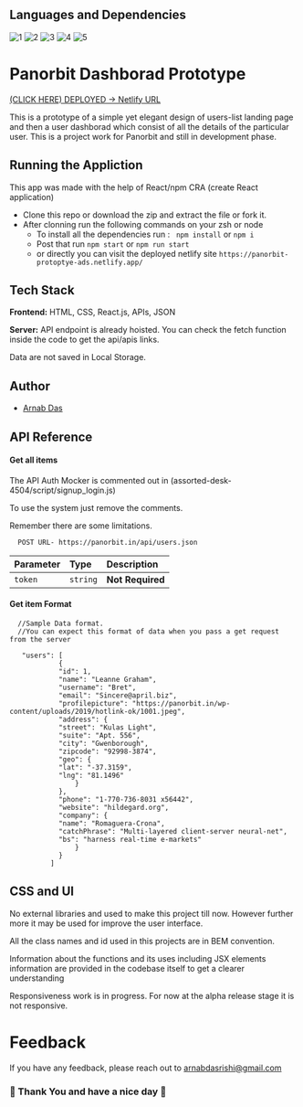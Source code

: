 ## Languages and Dependencies

![1](https://img.shields.io/badge/JavaScript-323330?style=for-the-badge&logo=javascript&logoColor=F7DF1E)
![2](https://img.shields.io/badge/CSS3-1572B6?style=for-the-badge&logo=css3&logoColor=white)
![3](https://img.shields.io/badge/HTML5-E34F26?style=for-the-badge&logo=html5&logoColor=white)
![4](https://img.shields.io/badge/React_Router-CA4245?style=for-the-badge&logo=react-router&logoColor=white)
![5](https://img.shields.io/badge/React-20232A?style=for-the-badge&logo=react&logoColor=61DAFB)


# Panorbit Dashborad Prototype
[(CLICK HERE) DEPLOYED -> Netlify URL ](https://panorbit-protoptye-ads.netlify.app/)

This is a prototype of a simple yet elegant design of users-list landing page and then a user dashborad which consist of all the details of the particular user. This is a project work for Panorbit and still in development phase.

## Running the Appliction

This app was made with the help of React/npm CRA (create React application)
- Clone this repo or download the zip and extract the file or fork it.
- After clonning run the following commands on your zsh or node
    - To install all the dependencies run : ` npm install` or `npm i`
    - Post that run `npm start` or `npm run start`
    - or directly you can visit the deployed netlify site `https://panorbit-protoptye-ads.netlify.app/`

## Tech Stack

**Frontend:** HTML, CSS, React.js, APIs, JSON

**Server:** API endpoint is already hoisted. You can check the fetch function inside the code to get the api/apis links.

Data are not saved in Local Storage.


## Author

- [Arnab Das](https://github.com/arnabdasrishi)


## API Reference

#### Get all items

The API Auth Mocker is commented out in (assorted-desk-4504/script/signup_login.js)

To use the system just remove the comments. 

Remember there are some limitations.

```http
  POST URL- https://panorbit.in/api/users.json
```

| Parameter | Type     | Description                |
| :-------- | :------- | :------------------------- |
| `token` | `string` | **Not Required** |

#### Get item Format

```http
  //Sample Data format.
  //You can expect this format of data when you pass a get request from the server
  
   "users": [
            {
            "id": 1,
            "name": "Leanne Graham",
            "username": "Bret",
            "email": "Sincere@april.biz",
            "profilepicture": "https://panorbit.in/wp-content/uploads/2019/hotlink-ok/1001.jpeg",
            "address": {
            "street": "Kulas Light",
            "suite": "Apt. 556",
            "city": "Gwenborough",
            "zipcode": "92998-3874",
            "geo": {
            "lat": "-37.3159",
            "lng": "81.1496"
                }
            },
            "phone": "1-770-736-8031 x56442",
            "website": "hildegard.org",
            "company": {
            "name": "Romaguera-Crona",
            "catchPhrase": "Multi-layered client-server neural-net",
            "bs": "harness real-time e-markets"
                }
            }
          ]
```

## CSS and UI

No external libraries and used to make this project till now. However further more it may be used for improve the user interface.

All the class names and id used in this projects are in BEM convention.

Information about the functions and its uses including JSX elements information are provided in the codebase itself to get a clearer understanding

Responsiveness work is in progress. For now at the alpha release stage it is not responsive.

# Feedback

If you have any feedback, please reach out to arnabdasrishi@gmail.com

### 🙂 Thank You and have a nice day 🙏



